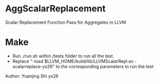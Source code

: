 # AggScalarReplacement
Scalar Replacement Function Pass for Aggregates in LLVM
# Make
- Run ./run.sh within /tests folder to run all the test.
- Replace "-load $LLVM_HOME/build/lib/LLVMScalarRepl.so -scalarreplace-ys26" to the corresponding parameters to run the test

Author: Yuanjing Shi ys26
